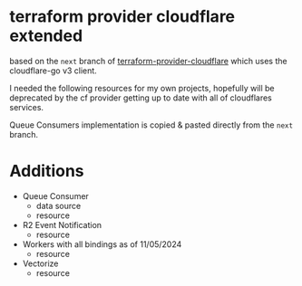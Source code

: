 # terraform provider cloudflare extended

based on the `next` branch of [terraform-provider-cloudflare](https://github.com/cloudflare/terraform-provider-cloudflare/tree/next)
which uses the cloudflare-go v3 client.

I needed the following resources for my own projects, hopefully will be deprecated
by the cf provider getting up to date with all of cloudflares services.

Queue Consumers implementation is copied & pasted directly from the `next` branch.

# Additions

- Queue Consumer
  - data source
  - resource
- R2 Event Notification
  - resource
- Workers with all bindings as of 11/05/2024
  - resource
- Vectorize
  - resource
